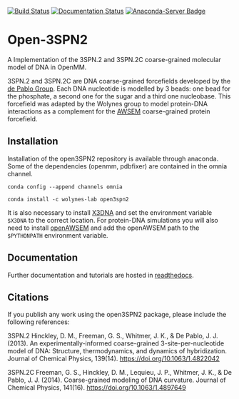 [![Build Status](https://travis-ci.org/cabb99/open3spn2.svg?branch=master)](https://travis-ci.org/cabb99/open3spn2?branch=master)
[![Documentation Status](https://readthedocs.org/projects/open3spn2/badge/?version=latest)](https://open3spn2.readthedocs.io/en/latest/?badge=latest)
[![Anaconda-Server Badge](https://anaconda.org/wolynes-lab/open3spn2/badges/installer/conda.svg)](https://conda.anaconda.org/wolynes-lab)

# Open-3SPN2
A Implementation of the 3SPN.2 and 3SPN.2C coarse-grained molecular model of DNA in OpenMM.

3SPN.2 and 3SPN.2C are DNA coarse-grained forcefields developed by the [de Pablo Group](https://pme.uchicago.edu/de_pablo_lab/research/dna_folding_and_hybridization/3spn.2/). Each DNA nucleotide is modelled by 3 beads: one bead for the phosphate, a second one for the sugar and a third one nucleobase. This forcefield was adapted by the Wolynes group to model protein-DNA interactions as a complement for the [AWSEM](https://github.com/npschafer/openawsem) coarse-grained protein forcefield.

## Installation

Installation of the open3SPN2 repository is available through anaconda. Some of the dependencies (openmm, pdbfixer) are contained in the omnia channel.

```conda config --append channels omnia```

```conda install -c wolynes-lab open3spn2```

It is also necessary to install [X3DNA](http://x3dna.org/) and set the environment variable `$X3DNA` to the correct location. 
For protein-DNA simulations you will also need to install [openAWSEM](http://openawsem.org/) and add the openAWSEM path to the `$PYTHONPATH` environment variable.

## Documentation

Further documentation and tutorials are hosted in [readthedocs](https://open3spn2.readthedocs.io/en/latest/).

## Citations

If you publish any work using the open3SPN2 package, please include the following references:

3SPN.2
Hinckley, D. M., Freeman, G. S., Whitmer, J. K., & De Pablo, J. J. (2013). An experimentally-informed coarse-grained 3-site-per-nucleotide model of DNA: Structure, thermodynamics, and dynamics of hybridization. Journal of Chemical Physics, 139(14). https://doi.org/10.1063/1.4822042

3SPN.2C
Freeman, G. S., Hinckley, D. M., Lequieu, J. P., Whitmer, J. K., & De Pablo, J. J. (2014). Coarse-grained modeling of DNA curvature. Journal of Chemical Physics, 141(16). https://doi.org/10.1063/1.4897649
